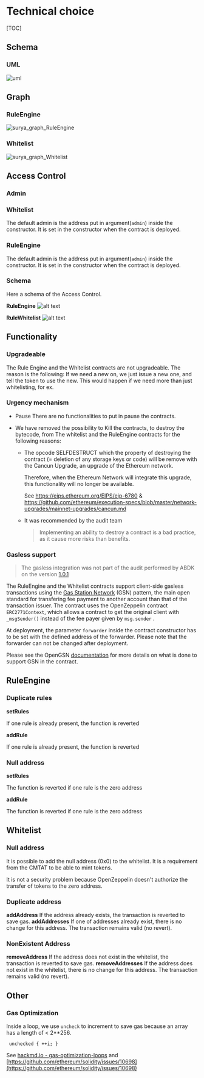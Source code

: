 # Technical choice

[TOC]

## Schema

### UML

![uml](./schema/uml.svg)

## Graph

### RuleEngine

![surya_graph_RuleEngine](./schema/surya/surya_graph_RuleEngine.png)

### Whitelist

![surya_graph_Whitelist](./schema/surya/surya_graph_Whitelist.png)

## Access Control

### Admin

### Whitelist 

The default admin is the address put in argument(`admin`) inside the constructor. It is set in the constructor when the contract is deployed.

### RuleEngine

The default admin is the address put in argument(`admin`) inside the constructor. It is set in the constructor when the contract is deployed.

### Schema

Here a schema of the Access Control.

**RuleEngine**
![alt text](./accessControl/access-control-RuleEngine.png)

**RuleWhitelist**
![alt text](./accessControl/access-control-RuleWhitelist.png)



## Functionality

### Upgradeable

The Rule Engine and the Whitelist contracts are not upgradeable. The reason is the following:
If we need a new on, we just issue a new one, and tell the token to use the new. This would happen if we need more than just whitelisting, for ex.

### Urgency mechanism
* Pause
  There are no functionalities to put in pause the contracts.

* We have removed the possibility to Kill the contracts,  to destroy the bytecode, from
  The whitelist and the RuleEngine contracts  for the following reasons:

  * The opcode SELFDESTRUCT which the property of destroying the contract (= deletion of any storage keys or code) will be remove with the Cancun Upgrade, an upgrade of the Ethereum network.

    Therefore, when the Ethereum Network will integrate this upgrade, this functionality will no longer be available.

    See https://eips.ethereum.org/EIPS/eip-6780 & https://github.com/ethereum/execution-specs/blob/master/network-upgrades/mainnet-upgrades/cancun.md

  * It was recommended by the audit team

    > Implementing an ability to destroy a contract is a bad practice, as it cause more risks than benefits.


### Gasless support

> The gasless integration was not part of the audit performed by ABDK on the version [1.0.1](https://github.com/CMTA/RuleEngine/releases/tag/1.0.1)

The RuleEngine and the Whitelist contracts support client-side gasless transactions using the [Gas Station Network](https://docs.opengsn.org/#the-problem) (GSN) pattern, the main open standard for transfering fee payment to another account than that of the transaction issuer. The contract uses the OpenZeppelin contract `ERC2771Context`, which allows a contract to get the original client with `_msgSender()` instead of the fee payer given by `msg.sender` .

At deployment, the parameter  `forwarder` inside the contract constructor has to be set  with the defined address of the forwarder. Please note that the forwarder can not be changed after deployment.

Please see the OpenGSN [documentation](https://docs.opengsn.org/contracts/#receiving-a-relayed-call) for more details on what is done to support GSN in the contract.

## RuleEngine

### Duplicate rules

**setRules**

If one rule is already present, the function is reverted

**addRule** 

If one rule is already present, the function is reverted

### Null address

**setRules**

The function is reverted if one rule is the zero address

**addRule** 

The function is reverted if one rule is the zero address

## Whitelist

### Null address
It is possible to add the null address (0x0) to the whitelist. It is a requirement from the CMTAT to be able to mint tokens.

It is not a security problem because OpenZeppelin doesn't authorize the transfer of tokens to the zero address.

### Duplicate address

**addAddress**
If the address already exists, the transaction is reverted to save gas.
**addAddresses**
If one of addresses already exist, there is no change for this address. The transaction remains valid (no revert).

### NonExistent Address
**removeAddress**
If the address does not exist in the whitelist, the transaction is reverted to save gas.
**removeAddresses**
If the address does not exist in the whitelist, there is no change for this address. The transaction remains valid (no revert).

## Other

### Gas Optimization

Inside a loop, we use `uncheck` to increment to save gas because an array has a length of < 2\**256.
```
 unchecked { ++i; }
```
See [hackmd.io - gas-optimization-loops](https://hackmd.io/@totomanov/gas-optimization-loops) and [https://github.com/ethereum/solidity/issues/10698](https://github.com/ethereum/solidity/issues/10698)
